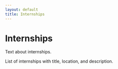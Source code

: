 ```yaml
---
layout: default
title: Internships
---
```


<main>
  <h1>Internships</h1>
</main>

<section>
  <p>
    Text about internships.
  </p>
  <p>
    List of internships with title, location, and description.
  </p>
</section>
